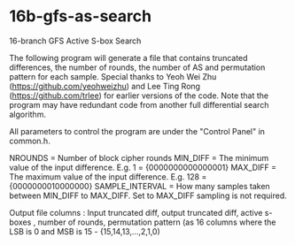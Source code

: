 # 16b-gfs-as-search
16-branch GFS Active S-box Search

The following program will generate a file that contains truncated differences, the number of rounds, the number of AS and permutation pattern for each sample.
Special thanks to Yeoh Wei Zhu (https://github.com/yeohweizhu) and Lee Ting Rong (https://github.com/trlee) for earlier versions of the code.
Note that the program may have redundant code from another full differential search algorithm.

All parameters to control the program are under the "Control Panel" in common.h.

NROUNDS = Number of block cipher rounds
MIN_DIFF = The minimum value of the input difference. E.g. 1 =    {0000000000000001}
MAX_DIFF = The maximum value of the input difference. E.g. 128 =  {0000000010000000}
SAMPLE_INTERVAL = How many samples taken between MIN_DIFF to MAX_DIFF. Set to MAX_DIFF sampling is not required.

Output file columns : Input truncated diff, output truncated diff, active s-boxes , number of rounds, permutation pattern (as 16 columns where the LSB is 0 and MSB is 15 - {15,14,13,...,2,1,0)
